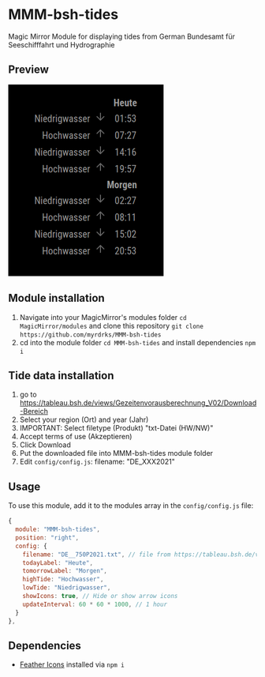 # MMM-bsh-tides
Magic Mirror Module for displaying tides from German Bundesamt für Seeschifffahrt und Hydrographie

## Preview
![Screenshot](https://github.com/myrdrks/MMM-bsh-tides/blob/main/Screenshot.png?raw=true)

## Module installation
1. Navigate into your MagicMirror's modules folder `cd MagicMirror/modules` and clone this repository `git clone https://github.com/myrdrks/MMM-bsh-tides`
2. cd into the module folder `cd MMM-bsh-tides` and install dependencies `npm i`

## Tide data installation
1. go to https://tableau.bsh.de/views/Gezeitenvorausberechnung_V02/Download-Bereich
2. Select your region (Ort) and year (Jahr)
3. IMPORTANT: Select filetype (Produkt) "txt-Datei (HW/NW)"
4. Accept terms of use (Akzeptieren)
5. Click Download
6. Put the downloaded file into MMM-bsh-tides module folder
7. Edit `config/config.js`: filename: "DE_XXX2021"

## Usage
To use this module, add it to the modules array in the `config/config.js` file:
````javascript
{
  module: "MMM-bsh-tides",
  position: "right",
  config: {
    filename: "DE__750P2021.txt", // file from https://tableau.bsh.de/views/Gezeitenvorausberechnung_V02/Download-Bereich
    todayLabel: "Heute",
    tomorrowLabel: "Morgen",
    highTide: "Hochwasser",
    lowTide: "Niedrigwasser",
    showIcons: true, // Hide or show arrow icons
    updateInterval: 60 * 60 * 1000, // 1 hour
  }
},
````

## Dependencies
- [Feather Icons](https://github.com/feathericons/feather "feather") installed via `npm i`
